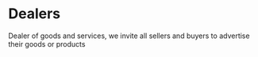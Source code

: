 # Dealers
Dealer of goods and services, we invite all sellers and buyers to advertise their goods or products
